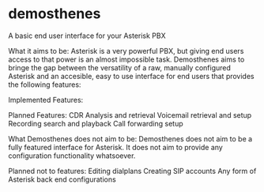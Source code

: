 demosthenes
===========

A basic end user interface for your Asterisk PBX


What it aims to be:
Asterisk is a very powerful PBX, but giving end users access to that power is an almost impossible task. Demosthenes aims to bringe the gap between the versatility of a raw, manually configured Asterisk and an accesible, easy to use interface for end users that provides the following features:

Implemented Features:

Planned Features:
CDR Analysis and retrieval
Voicemail retrieval and setup
Recording search and playback
Call forwarding setup


What Demosthenes does not aim to be:
Demosthenes does not aim to be a fully featured interface for Asterisk. It does not aim to provide any configuration functionality whatsoever.

Planned not to features:
Editing dialplans
Creating SIP accounts
Any form of Asterisk back end configurations
